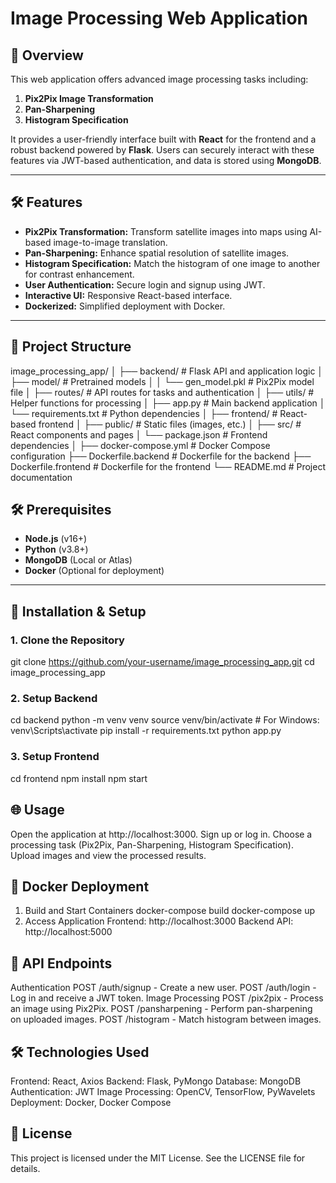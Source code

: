 
# Image Processing Web Application

## 🚀 Overview
This web application offers advanced image processing tasks including:
1. **Pix2Pix Image Transformation**
2. **Pan-Sharpening**
3. **Histogram Specification**

It provides a user-friendly interface built with **React** for the frontend and a robust backend powered by **Flask**. Users can securely interact with these features via JWT-based authentication, and data is stored using **MongoDB**.

---

## 🛠 Features
- **Pix2Pix Transformation:** Transform satellite images into maps using AI-based image-to-image translation.
- **Pan-Sharpening:** Enhance spatial resolution of satellite images.
- **Histogram Specification:** Match the histogram of one image to another for contrast enhancement.
- **User Authentication:** Secure login and signup using JWT.
- **Interactive UI:** Responsive React-based interface.
- **Dockerized:** Simplified deployment with Docker.

---

## 📁 Project Structure
image_processing_app/
│
├── backend/                   # Flask API and application logic
│   ├── model/                 # Pretrained models
│   │   └── gen_model.pkl      # Pix2Pix model file
│   ├── routes/                # API routes for tasks and authentication
│   ├── utils/                 # Helper functions for processing
│   ├── app.py                 # Main backend application
│   └── requirements.txt       # Python dependencies
│
├── frontend/                  # React-based frontend
│   ├── public/                # Static files (images, etc.)
│   ├── src/                   # React components and pages
│   └── package.json           # Frontend dependencies
│
├── docker-compose.yml         # Docker Compose configuration
├── Dockerfile.backend         # Dockerfile for the backend
├── Dockerfile.frontend        # Dockerfile for the frontend
└── README.md                  # Project documentation



## 🛠 Prerequisites
- **Node.js** (v16+)
- **Python** (v3.8+)
- **MongoDB** (Local or Atlas)
- **Docker** (Optional for deployment)

---

## 🔧 Installation & Setup

### 1. Clone the Repository
git clone https://github.com/your-username/image_processing_app.git
cd image_processing_app

### 2. Setup Backend
cd backend
python -m venv venv
source venv/bin/activate  # For Windows: venv\Scripts\activate
pip install -r requirements.txt
python app.py
### 3. Setup Frontend

cd frontend
npm install
npm start

## 🌐 Usage
Open the application at http://localhost:3000.
Sign up or log in.
Choose a processing task (Pix2Pix, Pan-Sharpening, Histogram Specification).
Upload images and view the processed results.

## 🐳 Docker Deployment
1. Build and Start Containers
docker-compose build
docker-compose up
2. Access Application
Frontend: http://localhost:3000
Backend API: http://localhost:5000

## 📂 API Endpoints
Authentication
POST /auth/signup - Create a new user.
POST /auth/login - Log in and receive a JWT token.
Image Processing
POST /pix2pix - Process an image using Pix2Pix.
POST /pansharpening - Perform pan-sharpening on uploaded images.
POST /histogram - Match histogram between images.

## 🛠 Technologies Used
Frontend: React, Axios
Backend: Flask, PyMongo
Database: MongoDB
Authentication: JWT
Image Processing: OpenCV, TensorFlow, PyWavelets
Deployment: Docker, Docker Compose

## 📝 License
This project is licensed under the MIT License. See the LICENSE file for details.






